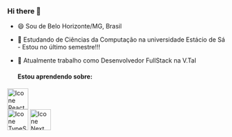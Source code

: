 ### Hi there 👋

<!--
**erikfelipe/erikfelipe** is a ✨ _special_ ✨ repository because its `README.md` (this file) appears on your GitHub profile.

Here are some ideas to get you started:

- 🔭 I’m currently working on ...
- 🌱 I’m currently learning ...
- 👯 I’m looking to collaborate on ...
- 🤔 I’m looking for help with ...
- 💬 Ask me about ...
- 📫 How to reach me: ...
- 😄 Pronouns: ...
- ⚡ Fun fact: ...
-->
- 😄 Sou de Belo Horizonte/MG, Brasil
- 🧠 Estudando de Ciências da Computação na universidade Estácio de Sá - Estou no último semestre!!!
- 🔭 Atualmente trabalho como Desenvolvedor FullStack na V.Tal

  #### Estou aprendendo sobre:
[<img height="48px" width="48px" alt="Icone React" src="https://skillicons.dev/icons?i=react"/>](https://pt-br.react.dev)  
[<img height="48px" width="48px" alt="Icone TypeScript" src="https://skillicons.dev/icons?i=ts"/>](https://www.typescriptlang.org/pt/)
[<img height="48px" width="48px" alt="Icone Next" src="https://skillicons.dev/icons?i=next"/>](https://nextjs.org/docs)


